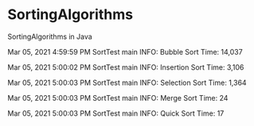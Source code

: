 # SortingAlgorithms
SortingAlgorithms in Java

Mar 05, 2021 4:59:59 PM SortTest main
INFO: Bubble Sort Time: 14,037

Mar 05, 2021 5:00:02 PM SortTest main
INFO: Insertion Sort Time: 3,106

Mar 05, 2021 5:00:03 PM SortTest main
INFO: Selection Sort Time: 1,364

Mar 05, 2021 5:00:03 PM SortTest main
INFO: Merge Sort Time: 24

Mar 05, 2021 5:00:03 PM SortTest main
INFO: Quick Sort Time: 17
